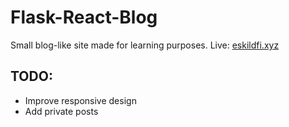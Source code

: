 # Flask-React-Blog
Small blog-like site made for learning purposes.
Live: [eskildfi.xyz](http://eskildfi.xyz)


## TODO:
* Improve responsive design
* Add private posts
